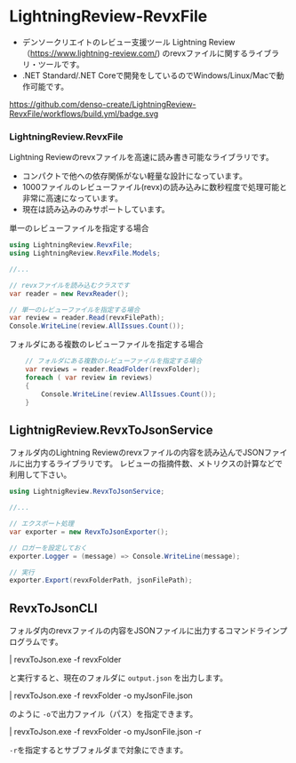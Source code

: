 # LightningReview-RevxFile

* デンソークリエイトのレビュー支援ツール Lightning Review（https://www.lightning-review.com/) のrevxファイルに関するライブラリ・ツールです。
* .NET Standard/.NET Coreで開発をしているのでWindows/Linux/Macで動作可能です。

https://github.com/denso-create/LightningReview-RevxFile/workflows/build.yml/badge.svg


### LightningReview.RevxFile
Lightning Reviewのrevxファイルを高速に読み書き可能なライブラリです。

* コンパクトで他への依存関係がない軽量な設計になっています。
* 1000ファイルのレビューファイル(revx)の読み込みに数秒程度で処理可能と非常に高速になっています。
* 現在は読み込みのみサポートしています。

単一のレビューファイルを指定する場合

```cs
using LightningReview.RevxFile;
using LightningReview.RevxFile.Models;

//...

// revxファイルを読み込むクラスです
var reader = new RevxReader();

// 単一のレビューファイルを指定する場合
var review = reader.Read(revxFilePath);
Console.WriteLine(review.AllIssues.Count());
```


フォルダにある複数のレビューファイルを指定する場合
```cs
    // フォルダにある複数のレビューファイルを指定する場合
    var reviews = reader.ReadFolder(revxFolder);
    foreach ( var review in reviews)
    {
        Console.WriteLine(review.AllIssues.Count());
    }
```


## LightnigReview.RevxToJsonService
フォルダ内のLightning Reviewのrevxファイルの内容を読み込んでJSONファイルに出力するライブラリです。
レビューの指摘件数、メトリクスの計算などで利用して下さい。

```cs
using LightnigReview.RevxToJsonService;

//...

// エクスポート処理
var exporter = new RevxToJsonExporter();

// ロガーを設定しておく
exporter.Logger = (message) => Console.WriteLine(message);

// 実行
exporter.Export(revxFolderPath, jsonFilePath);
```


## RevxToJsonCLI

フォルダ内のrevxファイルの内容をJSONファイルに出力するコマンドラインプログラムです。

| revxToJson.exe -f revxFolder

と実行すると、現在のフォルダに `output.json` を出力します。

| revxToJson.exe -f revxFolder -o myJsonFile.json

のように `-o`で出力ファイル（パス）を指定できます。

| revxToJson.exe -f revxFolder -o myJsonFile.json -r

`-r`を指定するとサブフォルダまで対象にできます。


